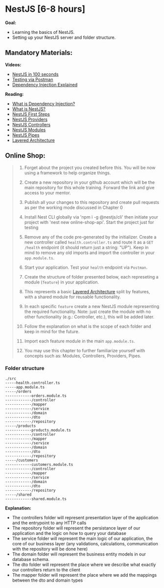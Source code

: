 # NestJS [6-8 hours]
**Goal:** 
- Learning the basics of NestJS.
- Setting up your NestJS server and folder structure.

## Mandatory Materials:

**Videos:**
- [NestJS in 100 seconds](https://www.youtube.com/watch?v=0M8AYU_hPas)
- [Testing via Postman](https://youtu.be/Qcuxp7l50dg)
- [Dependency Injection Explained](https://youtu.be/J1f5b4vcxCQ)

**Reading:**

- [What is Dependency Injection?](https://stackoverflow.com/questions/130794/what-is-dependency-injection/130862#130862)
- [What is NestJS?](https://enlear.academy/why-you-should-use-nestjs-as-your-backend-framework-bd1ff1acce5d)
- [NestJS First Steps](https://docs.nestjs.com/first-steps)
- [NestJS Providers](https://docs.nestjs.com/providers)
- [NestJS Controllers](https://docs.nestjs.com/controllers)
- [NestJS Modules](https://docs.nestjs.com/modules)
- [NestJS Pipes](https://docs.nestjs.com/pipes)
- [Layered Architecture](https://www.oreilly.com/library/view/software-architecture-patterns/9781491971437/ch01.html)
 
## Online Shop:
> 1. Forget about the project you created before this. You will be now using a framework to help organize things.
> 
> 2. Create a new repository in your github account which will be the main repository for this whole training. Forward the link and give access to your mentor.
>
> 3. Publish all your changes to this repository and create pull requests as per the working mode discussed in Chapter 0
>
> 4. Install Nest CLI globally via 'npm i -g @nestjs/cli' then initiate your project with 'nest new online-shop-api'. Start the project just for testing
>
> 5. Remove any of the code pre-generated by the initializer. Create a new controller called `health.controller.ts` and route it as a `GET` `/health` endpoint (it should return just a string: "UP"). 
> Keep in mind to remove any old imports and import the controller in your `app.module.ts`. 
>
> 6. Start your application. Test your `health` endpoint via `Postman`.
>
> 7. Create the structure of folder presented below, each represeting a module (`feature`) in your application. 
>
> 8. This represents a basic [Layered Architecture](https://www.oreilly.com/library/view/software-architecture-patterns/9781491971437/ch01.html) split by features, with a shared module for reusable functionality.
>
> 9. In each specific `feature` create a new NestJS module representing the required functionality. Note: just create the module with no other functionality (e.g.: Controller, etc.), this will be added later.
>
> 10. Follow the explanation on what is the scope of each folder and keep in mind for the future.
>
> 11. Import each feature module in the main `app.module.ts`.
>
> 12. You may use this chapter to further familiarize yourself with concepts such as: Modules, Controllers, Providers, Pipes.

### Folder structure
```
./src
-----health.controller.ts
-----app.module.ts
-----/orders
------------orders.module.ts
------------/controller
------------/mapper
------------/service
------------/domain
------------/dto
------------/repository
-----/products
------------products.module.ts
------------/controller
------------/mapper
------------/service
------------/domain
------------/dto
------------/repository
-----/customers
------------customers.module.ts
------------/controller
------------/mapper
------------/service
------------/domain
------------/dto
------------/repository
-----/shared
------------shared.module.ts
```
**Explanation:**
- The controllers folder will represent presentation layer of the application and the entrypoint to any HTTP calls
- The repository folder will represent the persistance layer of our application and the logic on how to query your database
- The service folder will represent the main logic of our application, the core of our business layer (any validations, calculations, communication with the repository will be done here)
- The domain folder will represent the business entity models in our database schema.
- The dto folder will represent the place where we describe what exactly our controllers return to the client
- The mapper folder will represent the place where we add the mappings between the dto and domain types
